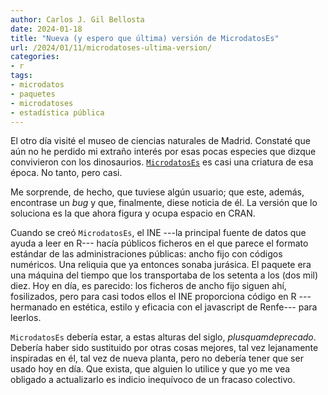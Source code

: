 ```yaml
---
author: Carlos J. Gil Bellosta
date: 2024-01-18
title: "Nueva (y espero que última) versión de MicrodatosEs"
url: /2024/01/11/microdatoses-ultima-version/
categories:
- r
tags:
- microdatos
- paquetes
- microdatoses
- estadística pública
---
```


El otro día visité el museo de ciencias naturales de Madrid. Constaté que aún no he perdido mi extraño interés por esas pocas especies que dizque convivieron con los dinosaurios. [`MicrodatosEs`](https://cran.r-project.org/web/packages/MicroDatosEs/index.html) es casi una criatura de esa época. No tanto, pero casi.

Me sorprende, de hecho, que tuviese algún usuario; que este, además, encontrase un _bug_ y que, finalmente, diese noticia de él. La versión que lo soluciona es la que ahora figura y ocupa espacio en CRAN.

Cuando se creó `MicrodatosEs`, el INE ---la principal fuente de datos que ayuda a leer en R--- hacía públicos ficheros en el que parece el formato estándar de las administraciones públicas: ancho fijo con códigos numéricos. Una reliquia que ya entonces sonaba jurásica. El paquete era una máquina del tiempo que los transportaba de los setenta a los (dos mil) diez. Hoy en día, es parecido: los ficheros de ancho fijo siguen ahí, fosilizados, pero para casi todos ellos el INE proporciona código en R ---hermanado en estética, estilo y eficacia con el javascript de Renfe--- para leerlos.

`MicrodatosEs` debería estar, a estas alturas del siglo, _plusquamdeprecado_. Debería haber sido sustituido por otras cosas mejores, tal vez lejanamente inspiradas en él, tal vez de nueva planta, pero no debería tener que ser usado hoy en día. Que exista, que alguien lo utilice y que yo me vea obligado a actualizarlo es indicio inequívoco de un fracaso colectivo.
